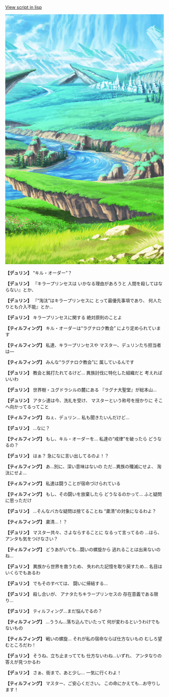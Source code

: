 [View script in lisp](../scripts/1140101.txt)

![plain.png](../images/backgrounds/plain.png)

**【デュリン】**
“キル・オーダー”？

**【デュリン】**
『キラープリンセスは
いかなる理由があろうと
人間を殺してはならない』とか、

**【デュリン】**
『“淘汰”はキラープリンセスに
とって最優先事項であり、
何人たりとも介入不能』とか…

**【デュリン】**
キラープリンセスに関する
絶対原則のことよ

**【ティルフィング】**
キル・オーダーは“ラグナロク教会”
により定められています

**【ティルフィング】**
私達、キラープリンセスや
マスター、デュリンたち担当者は―

**【ティルフィング】**
みんな“ラグナロク教会”に
属しているんです

**【デュリン】**
教会と銘打たれてるけど…
異族討伐に特化した組織だと
考えればいいわ

**【デュリン】**
世界樹・ユグドラシルの麓にある
『ラグナ大聖堂』が総本山…

**【デュリン】**
アタシ達は今、洗礼を受け、
マスターという称号を授かりに
そこへ向かってるってこと

**【ティルフィング】**
ねぇ、デュリン…
私も聞きたいんだけど…

**【デュリン】**
…なに？

**【ティルフィング】**
もし、キル・オーダーを…
私達の“戒律”を破ったら
どうなるの？

**【デュリン】**
はぁ？
急になに言い出してるのよ！？

**【ティルフィング】**
あ…別に、深い意味はないの
ただ…異族の殲滅にせよ、
淘汰にせよ…

**【ティルフィング】**
私達は闘うことが宿命づけられている

**【ティルフィング】**
もし、その闘いを放棄したら
どうなるのかって…
ふと疑問に思っただけ

**【デュリン】**
…そんなバカな疑問は捨てることね
“粛清”の対象になるわよ？

**【ティルフィング】**
粛清…！？

**【デュリン】**
マスター共々、さよならすることに
なるって言ってるの
…ほら、アンタも気をつけなさい？

**【ティルフィング】**
どうあがいても…闘いの螺旋から
逃れることは出来ないのね…

**【デュリン】**
異族から世界を救うため、
失われた記憶を取り戻すため…
名目はいくらでもあるわ

**【デュリン】**
でもそのすべては、
闘いに帰結する…

**【デュリン】**
殺し合いが、
アナタたちキラープリンセスの
存在意義である限り…

**【デュリン】**
ティルフィング…まだ悩んでるの？

**【ティルフィング】**
…ううん…落ち込んでいたって
何が変わるというわけでもないもの

**【ティルフィング】**
戦いの螺旋…
それが私の宿命ならば仕方ないもの
むしろ望むところだわ！

**【デュリン】**
そうね、立ち止まってても
仕方ないわね…いずれ、
アンタなりの答えが見つかるわ

**【デュリン】**
さぁ、街まで、あと少し…
一気に行くわよ！

**【ティルフィング】**
マスター、ご安心ください。
この命にかえても…お守りします！